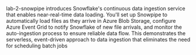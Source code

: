 lab-2-snowpipe introduces Snowflake's continuous data ingestion service that enables near-real-time data loading. You'll set up Snowpipe to automatically load files as they arrive in Azure Blob Storage, configure Azure Event Grid to notify Snowflake of new file arrivals, and monitor the auto-ingestion process to ensure reliable data flow. This demonstrates the serverless, event-driven approach to data ingestion that eliminates the need for scheduling batch jobs